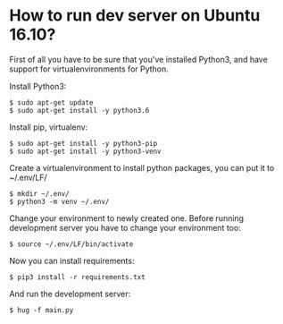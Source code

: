 # How to run dev server on Ubuntu 16.10?

First of all you have to be sure that you've installed Python3, and have support for virtualenvironments for Python.

Install Python3:

    $ sudo apt-get update
    $ sudo apt-get install -y python3.6

Install pip, virtualenv:

    $ sudo apt-get install -y python3-pip
    $ sudo apt-get install -y python3-venv

Create a virtualenvironment to install python packages, you can put it to ~/.env/LF/

    $ mkdir ~/.env/
    $ python3 -m venv ~/.env/

Change your environment to newly created one. Before running development server you have to change your environment too:

    $ source ~/.env/LF/bin/activate


Now you can install requirements:

    $ pip3 install -r requirements.txt

And run the development server:

    $ hug -f main.py
